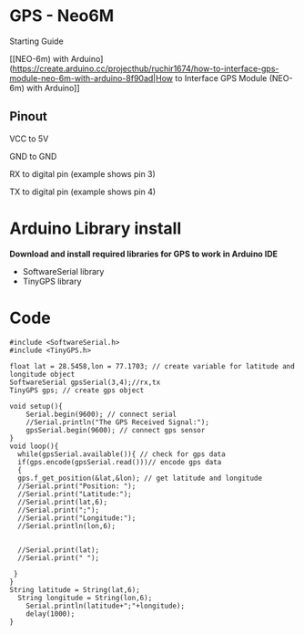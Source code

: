 # GPS - Neo6M

Starting Guide

[[NEO-6m) with Arduino](https://create.arduino.cc/projecthub/ruchir1674/how-to-interface-gps-module-neo-6m-with-arduino-8f90ad|How to Interface GPS Module (NEO-6m) with Arduino]]

## Pinout

VCC to 5V

GND to GND

RX to digital pin (example shows pin 3)

TX to digital pin (example shows pin 4)

# Arduino Library install

**Download and install required libraries for GPS to work in Arduino IDE**

- SoftwareSerial library
- TinyGPS library

# Code

```arduino
#include <SoftwareSerial.h> 
#include <TinyGPS.h> 

float lat = 28.5458,lon = 77.1703; // create variable for latitude and longitude object  
SoftwareSerial gpsSerial(3,4);//rx,tx 
TinyGPS gps; // create gps object 

void setup(){ 
	Serial.begin(9600); // connect serial 
	//Serial.println("The GPS Received Signal:"); 
	gpsSerial.begin(9600); // connect gps sensor 
} 
void loop(){ 
  while(gpsSerial.available()){ // check for gps data 
  if(gps.encode(gpsSerial.read()))// encode gps data 
  {  
  gps.f_get_position(&lat,&lon); // get latitude and longitude 
  //Serial.print("Position: "); 
  //Serial.print("Latitude:"); 
  //Serial.print(lat,6); 
  //Serial.print(";"); 
  //Serial.print("Longitude:"); 
  //Serial.println(lon,6);  
  

  //Serial.print(lat); 
  //Serial.print(" "); 
  
 } 
} 
String latitude = String(lat,6); 
  String longitude = String(lon,6); 
	Serial.println(latitude+";"+longitude); 
	delay(1000); 
}
```